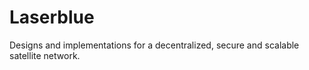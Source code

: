 # Laserblue
Designs and implementations for a decentralized, secure and scalable satellite network.
